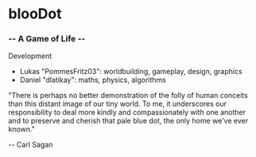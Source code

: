 # blooDot
### -- A Game of Life --  

Development

 - Lukas "PommesFritz03": worldbuilding, gameplay, design, graphics
 - Daniel "dlatikay": maths, physics, algorithms
  
"There is perhaps no better demonstration of the folly of human conceits than this distant image of our tiny world. To me, it underscores our responsibility to deal more kindly and compassionately with one another and to preserve and cherish that pale blue dot, the only home we've ever known."

-- Carl Sagan
